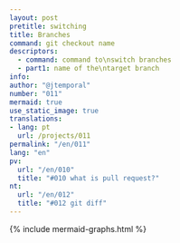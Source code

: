 ```yaml
---
layout: post
pretitle: switching
title: Branches
command: git checkout name
descriptors:
  - command: command to\nswitch branches
  - part1: name of the\ntarget branch
info:
author: "@jtemporal"
number: "011"
mermaid: true
use_static_image: true
translations:
- lang: pt
  url: /projects/011
permalink: "/en/011"
lang: "en"
pv:
  url: "/en/010"
  title: "#010 what is pull request?"
nt:
  url: "/en/012"
  title: "#012 git diff"
---
```


{% include mermaid-graphs.html %}